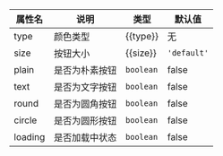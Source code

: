 <script  lang="ts">
const type= `'primary' \| 'success' \| 'info' \| 'warning' \| 'danger'`;
const size= `'large' \| 'default' \| 'small' `
</script>

| 属性名  | 说明           | 类型                      | 默认值      |
| ------- | -------------- | ------------------------- | ----------- |
| type    | 颜色类型       | <e-enum>{{type}}</e-enum> | 无          |
| size    | 按钮大小       | <e-enum>{{size}}</e-enum> | `'default'` |
| plain   | 是否为朴素按钮 | `boolean`                 | false       |
| text    | 是否为文字按钮 | `boolean`                 | false       |
| round   | 是否为圆角按钮 | `boolean`                 | false       |
| circle  | 是否为圆形按钮 | `boolean`                 | false       |
| loading | 是否加载中状态 | `boolean`                 | false       |
